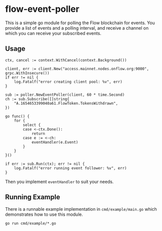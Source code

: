 # flow-event-poller
This is a simple go module for polling the Flow blockchain for events. You provide a list of events and a polling interval,
and receive a channel on which you can receive your subscribed events.

## Usage

```golang
ctx, cancel := context.WithCancel(context.Background())

client, err := client.New("access.mainnet.nodes.onflow.org:9000", grpc.WithInsecure())
if err != nil {
    log.Fatalf("error creating client pool: %v", err)
}

sub := poller.NewEventPoller(client, 60 * time.Second)
ch := sub.Subscribe([]string{
    "A.1654653399040a61.FlowToken.TokensWithdrawn",
})

go func() {
    for {
		select {
		case <-ctx.Done():
			return
		case e := <-ch:
			eventHandler(e.Event)
		}
	}
}()

if err := sub.Run(ctx); err != nil {
    log.Fatalf("error running event follower: %v", err)
}
```

Then you implement `eventHandler` to suit your needs.

## Running Example
There is a runnable example implementation in `cmd/example/main.go` which demonstrates how to use this module.
```
go run cmd/example/*.go
```
